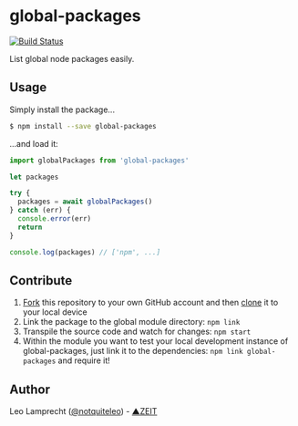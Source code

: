 # global-packages

[![Build Status](https://travis-ci.org/zeit/global-packages.svg?branch=master)](https://travis-ci.org/zeit/global-packages)

List global node packages easily.

## Usage

Simply install the package...

```bash
$ npm install --save global-packages
```

...and load it:

```js
import globalPackages from 'global-packages'

let packages

try {
  packages = await globalPackages()
} catch (err) {
  console.error(err)
  return
}

console.log(packages) // ['npm', ...]
```

## Contribute

1. [Fork](https://help.github.com/articles/fork-a-repo/) this repository to your own GitHub account and then [clone](https://help.github.com/articles/cloning-a-repository/) it to your local device
2. Link the package to the global module directory: `npm link`
3. Transpile the source code and watch for changes: `npm start`
4. Within the module you want to test your local development instance of global-packages, just link it to the dependencies: `npm link global-packages` and require it!

## Author

Leo Lamprecht ([@notquiteleo](https://twitter.com/notquiteleo)) - [▲ZEIT](https://zeit.co)
